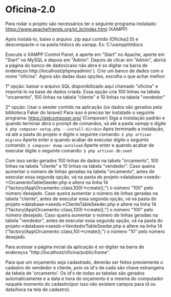 # Oficina-2.0

Para rodar o projeto são necessários ter o seguinte programa instalado:
https://www.apachefriends.org/pt_br/index.html (XAMPP)

Após instalá-lo, baixe o arquivo .zip aqui contido (Oficina2.0) e descompacte-o na pasta htdocs do xampp. Ex: C:\xampp\htdocs 

Execute o XAMPP Control Panel, e aperte em "Start" no Apache, aperte em "Start" no MySQL e depois em "Admin".
Depois de clicar em "Admin", abrirá a página do banco de dados(caso não abra é so digitar na barra de endereços http://localhost/phpmyadmin/ ). Crie um banco de dados com o nome "oficina". Agora são dadas duas opções, escolha o que achar melhor:

1° opção: baixar o arquivo SQL disponibilizado aqui chamado "oficina" e importá-lo na base de dados criada. Essa opção cria 100 linhas na tabela "orcamento", 100 linhas na tabela "cliente" e 10 linhas na tabela "vendedor"

2° opção: Usar o seeder contido na aplicação (os dados são gerados pela biblioteca Faker do laravel)
Para isso é preciso ter instalado o seguinte programa:
https://getcomposer.org/ (Composer)
Siga a instalação padrão e quando terminar abra o prompt de comandos, vá até a pasta xampp e digite ```$ php composer-setup.php --install-dir=bin```
Após terminado a instalação, vá até a pasta do projeto e digite o seguinte comando:
```$ php artisan migrate```
Aperte enter e quando acabar de executar digite o seguinte comando:
```$ composer dump-autoload```
Aperte enter e quando acabar de executar digite o seguinte comando:
```$ php artisan db:seed```

Com isso serão gerados 100 linhas de dados na tabela "orcamento", 100 linhas na tabela "cliente" e 10 linhas na tabela "vendedor". Caso queira aumentar o número de linhas geradas na tabela "orcamento", antes de executar essa segunda opção, vá na pasta do projeto->database->seeds->OrcamentoTableSeeder.php e altere na linha 14 ("factory(App\Orcamento::class,100)->create();") o número "100" pelo número desejado. Caso queira aumentar o número de linhas geradas na tabela "cliente", antes de executar essa segunda opção, vá na pasta do projeto->database->seeds->ClienteTableSeeder.php e altere na linha 14 ("factory(App\Orcamento::class,100)->create();") o número "100" pelo número desejado. Caso queira aumentar o número de linhas geradas na tabela "vendedor", antes de executar essa segunda opção, vá na pasta do projeto->database->seeds->VendedorTableSeeder.php e altere na linha 14 ("factory(App\Orcamento::class,10)->create();") o número "10" pelo número desejado.

Para acessar a página inicial da aplicação é só digitar na barra de endereços "http://localhost/oficina/public/home".

Para que um orçamento seja cadastrado, deverão ser feitos previamente o cadastro do vendedor e cliente, pois os id's de cada são chave estrangeira da tabela de 'orcamento'. Os id's de todas as tabelas são gerados automaticamente e a data e hora do orçamento é a mesma do computador naquele momento do cadastro(por isso não existem campos para id ou data/hora na tela de cadastro). 

